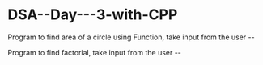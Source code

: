 # DSA--Day---3-with-CPP

Program to find area of a circle using Function, take input from the user -- 

Program to find factorial, take input from the user --
